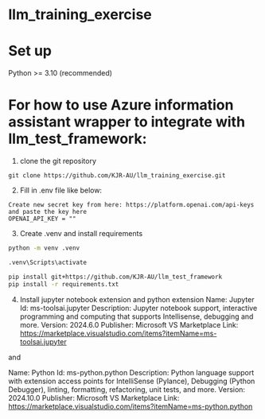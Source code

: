 # llm_training_exercise

# Set up
Python >= 3.10 (recommended)

# For how to use Azure information assistant wrapper to integrate with llm_test_framework:
1. clone the git repository
```
git clone https://github.com/KJR-AU/llm_training_exercise.git
```

2. Fill in .env file like below:
```
Create new secret key from here: https://platform.openai.com/api-keys and paste the key here
OPENAI_API_KEY = "" 

```
3. Create .venv and install requirements
```bash
python -m venv .venv
```

```bash
.venv\Scripts\activate
```

```bash
pip install git+https://github.com/KJR-AU/llm_test_framework
pip install -r requirements.txt
```

4. Install jupyter notebook extension and python extension
Name: Jupyter
Id: ms-toolsai.jupyter
Description: Jupyter notebook support, interactive programming and computing that supports Intellisense, debugging and more.
Version: 2024.6.0
Publisher: Microsoft
VS Marketplace Link: https://marketplace.visualstudio.com/items?itemName=ms-toolsai.jupyter

and 

Name: Python
Id: ms-python.python
Description: Python language support with extension access points for IntelliSense (Pylance), Debugging (Python Debugger), linting, formatting, refactoring, unit tests, and more.
Version: 2024.10.0
Publisher: Microsoft
VS Marketplace Link: https://marketplace.visualstudio.com/items?itemName=ms-python.python